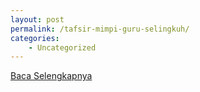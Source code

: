 ```yaml
---
layout: post
permalink: /tafsir-mimpi-guru-selingkuh/
categories:
    - Uncategorized
---
```


[Baca Selengkapnya](/01)